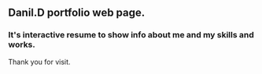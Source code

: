## Danil.D portfolio web page.
### It's interactive resume to show info about me and my skills and works.

Thank you for visit.

